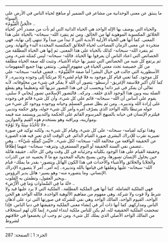 ------------------------------------------------------------------------

ما ينبثق عن معنى الوحدانية من مشاعر في الضمير أو مناهج لحياة الناس في
الأرض على السواء.  
«الْحَيُّ الْقَيُّومُ» ..  
والحياة التي يوصف بها الإله الواحد هي الحياة الذاتية التي لم تأت من مصدر
آخر كحياة الخلائق المكسوبة الموهوبة لها من الخالق. ومن ثم يتفرد الله-
سبحانه- بالحياة على هذا المعنى. كما أنها هي الحياة الأزلية الأبدية التي
لا تبدأ من مبدأ ولا تنتهي إلى نهاية، فهي متجردة عن معنى الزمان المصاحب
لحياة الخلائق المكتسبة المحددة البدء والنهاية. ومن ثم يتفرد الله-
سبحانه- كذلك بالحياة على هذا المعنى. ثم إنها هي الحياة المطلقة من
الخصائص التي اعتاد الناس أن يعرفوا بها الحياة. فالله- سبحانه- ليس كمثله
شيء، ومن ثم يرتفع كل شبه من الخصائص التي تتميز بها حياة الأشياء، وتثبت
لله صفة الحياة مطلقة من كل خصيصة تحدد معنى الحياة في مفهوم البشر..
وتنتفي بهذا جميع المفهومات الأسطورية التي جالت في خيال البشر! أما صفة
«الْقَيُّومُ» .. فتعني قيامه- سبحانه- على كل موجود. كما تعني قيام كل موجود به
فلا قيام لشيء إلا مرتكناً إلى وجوده وتدبيره.. لا كما كان أكبر فلاسفة
الإغريق- أرسطو- يتصور أن الله لا يفكر في شيء من مخلوقاته، لأنه تعالى أن
يفكر في غير ذاته! ويحسب أن في هذا التصور تنزيهاً لله وتعظيماً وهو يقطع
الصلة بينه وبين هذا الوجود الذي خلقه.. وتركه.. فالتصور الإسلامي تصور
إيجابي لا سلبي. يقوم على أساس أن الله- سبحانه- قائم على كل شيء، وأن كل
شيء قائم في وجوده على إرادة الله وتدبيره.. ومن ثم يظل ضمير المسلم وحياته
ووجوده ووجود كل شيء من حوله مرتبطا بالله الواحد الذي يصرّف أمره وأمر كل
شيء حوله، وفق حكمة وتدبير، فيلتزم الإنسان في حياته بالمنهج المرسوم
القائم على الحكمة والتدبير ويستمد منه قيمه وموازينه، ويراقبه وهو يستخدم
هذه القيم والموازين.  
«لا تَأْخُذُهُ سِنَةٌ وَلا نَوْمٌ» ..  
وهذا توكيد لقيامه- سبحانه- على كل شيء، وقيام كل شيء به. ولكنه توكيد في
صورة تعبيرية تقرب للإدراك البشري صورة القيام الدائم. في الوقت الذي تعبر
فيه هذه الصورة عن الحقيقة الواقعة من مخالفة الله- سبحانه- لكل شيء.. «لَيْسَ
كَمِثْلِهِ شَيْءٌ» .. وهي تتضمن نفي السنة الخفيفة أو النوم المستغرق، وتنزهه-
سبحانه- عنهما إطلاقاً..  
وحقيقة القيام على هذا الوجود بكلياته وجزئياته في كل وقت وفي كل حالة..
حقيقة هائلة حين يحاول الإنسان تصورها، وحين يسبح بخياله المحدود مع ما لا
يحصيه عد من الذرات والخلايا والخلائق والأشياء والأحداث في هذا الكون
الهائل ويتصور- بقدر ما يملك- قيام الله- سبحانه- عليها وتعلقها في قيامها
بالله وتدبيره.. إنه أمر.. أمر لا يتصوره الإدراك الإنساني. وما يتصوره
منه- وهو يسير- هائل يدير الرؤوس.  
ويحير العقول، وتطمئن به القلوب..  
«لَهُ ما فِي السَّماواتِ وَما فِي الْأَرْضِ» ..  
فهي الملكية الشاملة. كما أنها هي الملكية المطلقة.. الملكية التي لا يرد
عليها قيد ولا شرط ولا فوت ولا شركة. وهي مفهوم من مفاهيم الألوهية
الواحدة. فالله الواحد هو الحي الواحد، القيوم الواحد، المالك الواحد وهي
نفي للشركة في صورتها التي ترد على أذهان الناس ومداركهم. كما أنها ذات أثر
في إنشاء معنى الملكية وحقيقتها في دنيا الناس. فإذا تمحضت الملكية
الحقيقية لله، لم يكن للناس ملكية ابتداء لشيء. إنما كان لهم استخلاف من
المالك الواحد الأصلي الذي يملك كل شيء. ومن ثم وجب أن يخضعوا في خلافتهم
لشروط

------------------------------------------------------------------------

الجزء: 1 ¦ الصفحة: 287
